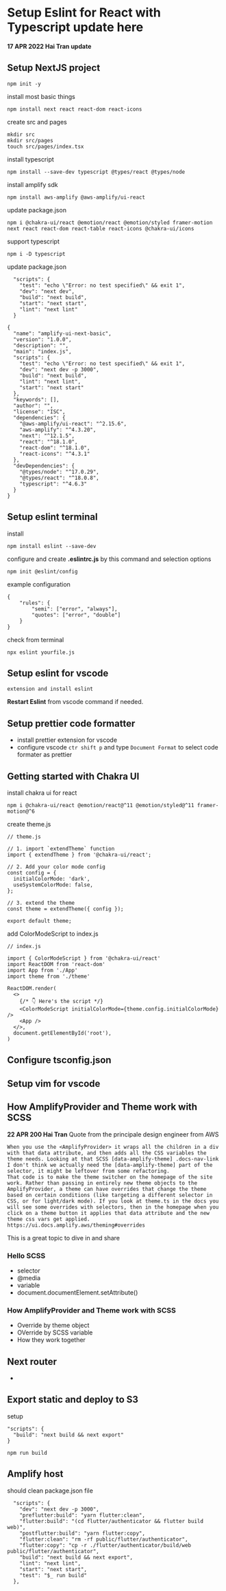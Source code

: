 # Setup Eslint for React with Typescript update here

**17 APR 2022 Hai Tran update**

## Setup NextJS project

```
npm init -y
```

install most basic things

```
npm install next react react-dom react-icons
```

create src and pages

```
mkdir src
mkdir src/pages
touch src/pages/index.tsx
```

install typescript

```
npm install --save-dev typescript @types/react @types/node
```

install amplify sdk

```
npm install aws-amplify @aws-amplify/ui-react
```

update package.json

```
npm i @chakra-ui/react @emotion/react @emotion/styled framer-motion next react react-dom react-table react-icons @chakra-ui/icons
```

support typescript

```
npm i -D typescript
```

update package.json

```
  "scripts": {
    "test": "echo \"Error: no test specified\" && exit 1",
    "dev": "next dev",
    "build": "next build",
    "start": "next start",
    "lint": "next lint"
  }
```

```
{
  "name": "amplify-ui-next-basic",
  "version": "1.0.0",
  "description": "",
  "main": "index.js",
  "scripts": {
    "test": "echo \"Error: no test specified\" && exit 1",
    "dev": "next dev -p 3000",
    "build": "next build",
    "lint": "next lint",
    "start": "next start"
  },
  "keywords": [],
  "author": "",
  "license": "ISC",
  "dependencies": {
    "@aws-amplify/ui-react": "^2.15.6",
    "aws-amplify": "^4.3.20",
    "next": "^12.1.5",
    "react": "^18.1.0",
    "react-dom": "^18.1.0",
    "react-icons": "^4.3.1"
  },
  "devDependencies": {
    "@types/node": "^17.0.29",
    "@types/react": "^18.0.8",
    "typescript": "^4.6.3"
  }
}

```

## Setup eslint terminal

install

```
npm install eslint --save-dev

```

configure and create **.eslintrc.js** by this command and selection options

```
npm init @eslint/config

```

example configuration

```
{
    "rules": {
        "semi": ["error", "always"],
        "quotes": ["error", "double"]
    }
}

```

check from terminal

```
npx eslint yourfile.js
```

## Setup eslint for vscode

```
extension and install eslint
```

**Restart Eslint** from vscode command if needed.

## Setup prettier code formatter

- install prettier extension for vscode
- configure vscode `ctr shift p` and type `Document Format` to select code formater as prettier

## Getting started with Chakra UI

install chakra ui for react

```
npm i @chakra-ui/react @emotion/react@^11 @emotion/styled@^11 framer-motion@^6
```

create theme.js

```
// theme.js

// 1. import `extendTheme` function
import { extendTheme } from '@chakra-ui/react';

// 2. Add your color mode config
const config = {
  initialColorMode: 'dark',
  useSystemColorMode: false,
};

// 3. extend the theme
const theme = extendTheme({ config });

export default theme;
```

add ColorModeScript to index.js

```
// index.js

import { ColorModeScript } from '@chakra-ui/react'
import ReactDOM from 'react-dom'
import App from './App'
import theme from './theme'

ReactDOM.render(
  <>
    {/* 👇 Here's the script */}
    <ColorModeScript initialColorMode={theme.config.initialColorMode} />
    <App />
  </>,
  document.getElementById('root'),
)
```

## Configure tsconfig.json

## Setup vim for vscode

## How AmplifyProvider and Theme work with SCSS

**22 APR 200 Hai Tran**
Quote from the principale design engineer from AWS

```
When you use the <AmplifyProvider> it wraps all the children in a div with that data attribute, and then adds all the CSS variables the theme needs. Looking at that SCSS [data-amplify-theme] .docs-nav-link I don't think we actually need the [data-amplify-theme] part of the selector, it might be leftover from some refactoring.
That code is to make the theme switcher on the homepage of the site work. Rather than passing in entirely new theme objects to the AmplifyProvider, a theme can have overrides that change the theme based on certain conditions (like targeting a different selector in CSS, or for light/dark mode). If you look at theme.ts in the docs you will see some overrides with selectors, then in the homepage when you click on a theme button it applies that data attribute and the new theme css vars get applied. https://ui.docs.amplify.aws/theming#overrides

```

This is a great topic to dive in and share

### Hello SCSS

- selector
- @media
- variable
- document.documentElement.setAttribute()

### How AmplifyProvider and Theme work with SCSS

- Override by theme object
- OVerride by SCSS variable
- How they work together

## Next router

-

## Export static and deploy to S3

setup

```
"scripts": {
  "build": "next build && next export"
}
```

```
npm run build
```

## Amplify host

should clean package.json file

```
  "scripts": {
    "dev": "next dev -p 3000",
    "preflutter:build": "yarn flutter:clean",
    "flutter:build": "(cd flutter/authenticator && flutter build web)",
    "postflutter:build": "yarn flutter:copy",
    "flutter:clean": "rm -rf public/flutter/authenticator",
    "flutter:copy": "cp -r ./flutter/authenticator/build/web public/flutter/authenticator",
    "build": "next build && next export",
    "lint": "next lint",
    "start": "next start",
    "test": "$_ run build"
  },
```
